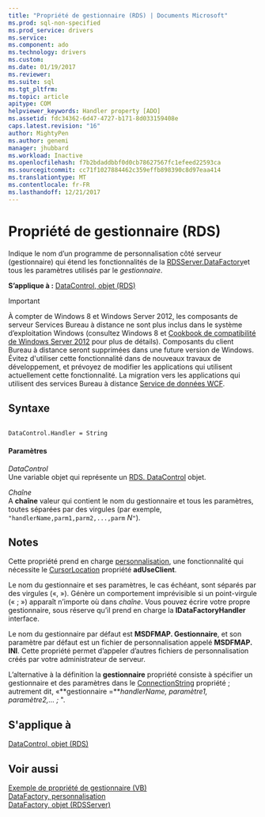 ```yaml
---
title: "Propriété de gestionnaire (RDS) | Documents Microsoft"
ms.prod: sql-non-specified
ms.prod_service: drivers
ms.service: 
ms.component: ado
ms.technology: drivers
ms.custom: 
ms.date: 01/19/2017
ms.reviewer: 
ms.suite: sql
ms.tgt_pltfrm: 
ms.topic: article
apitype: COM
helpviewer_keywords: Handler property [ADO]
ms.assetid: fdc34362-6d47-4727-b171-8d033159408e
caps.latest.revision: "16"
author: MightyPen
ms.author: genemi
manager: jhubbard
ms.workload: Inactive
ms.openlocfilehash: f7b2bdaddbbf0d0cb78627567fc1efeed22593ca
ms.sourcegitcommit: cc71f1027884462c359effb898390c8d97eaa414
ms.translationtype: MT
ms.contentlocale: fr-FR
ms.lasthandoff: 12/21/2017
---
```

# <a name="handler-property-rds"></a>Propriété de gestionnaire (RDS)
Indique le nom d’un programme de personnalisation côté serveur (gestionnaire) qui étend les fonctionnalités de la [RDSServer.DataFactory](../../../ado/reference/rds-api/datafactory-object-rdsserver.md)et tous les paramètres utilisés par le *gestionnaire*.  
  
 **S’applique à :** [DataControl, objet (RDS)](../../../ado/reference/rds-api/datacontrol-object-rds.md)  
  
> [!IMPORTANT]
>  À compter de Windows 8 et Windows Server 2012, les composants de serveur Services Bureau à distance ne sont plus inclus dans le système d’exploitation Windows (consultez Windows 8 et [Cookbook de compatibilité de Windows Server 2012](https://www.microsoft.com/en-us/download/details.aspx?id=27416) pour plus de détails). Composants du client Bureau à distance seront supprimées dans une future version de Windows. Évitez d'utiliser cette fonctionnalité dans de nouveaux travaux de développement, et prévoyez de modifier les applications qui utilisent actuellement cette fonctionnalité. La migration vers les applications qui utilisent des services Bureau à distance [Service de données WCF](http://go.microsoft.com/fwlink/?LinkId=199565).  
  
## <a name="syntax"></a>Syntaxe  
  
```  
  
DataControl.Handler = String  
```  
  
#### <a name="parameters"></a>Paramètres  
 *DataControl*  
 Une variable objet qui représente un [RDS. DataControl](../../../ado/reference/rds-api/datacontrol-object-rds.md) objet.  
  
 *Chaîne*  
 A **chaîne** valeur qui contient le nom du gestionnaire et tous les paramètres, toutes séparées par des virgules (par exemple, `"handlerName,parm1,parm2,...,parm` *N*`"`).  
  
## <a name="remarks"></a>Notes   
 Cette propriété prend en charge [personnalisation](../../../ado/guide/remote-data-service/datafactory-customization.md), une fonctionnalité qui nécessite le [CursorLocation](../../../ado/reference/ado-api/cursorlocation-property-ado.md) propriété **adUseClient**.  
  
 Le nom du gestionnaire et ses paramètres, le cas échéant, sont séparés par des virgules («, »). Génère un comportement imprévisible si un point-virgule (« ; ») apparaît n’importe où dans *chaîne*. Vous pouvez écrire votre propre gestionnaire, sous réserve qu’il prend en charge la **IDataFactoryHandler** interface.  
  
 Le nom du gestionnaire par défaut est **MSDFMAP. Gestionnaire**, et son paramètre par défaut est un fichier de personnalisation appelé **MSDFMAP. INI**. Cette propriété permet d’appeler d’autres fichiers de personnalisation créés par votre administrateur de serveur.  
  
 L’alternative à la définition la **gestionnaire** propriété consiste à spécifier un gestionnaire et des paramètres dans le [ConnectionString](../../../ado/reference/ado-api/connectionstring-property-ado.md) propriété ; autrement dit, «**gestionnaire =***handlerName, paramètre1, paramètre2,... ;* ".  
  
## <a name="applies-to"></a>S'applique à  
 [DataControl, objet (RDS)](../../../ado/reference/rds-api/datacontrol-object-rds.md)  
  
## <a name="see-also"></a>Voir aussi  
 [Exemple de propriété de gestionnaire (VB)](../../../ado/reference/rds-api/handler-property-example-vb.md)   
 [DataFactory, personnalisation](../../../ado/guide/remote-data-service/datafactory-customization.md)   
 [DataFactory, objet (RDSServer)](../../../ado/reference/rds-api/datafactory-object-rdsserver.md)


